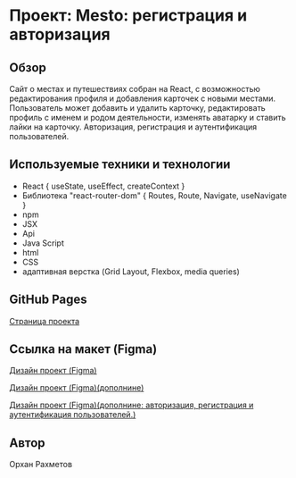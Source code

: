 # Проект:  Mesto: регистрация и авторизация

## Обзор
Сайт о меcтах и путешествиях собран на React, с возможностью редактирования профиля и добавления карточек с новыми местами. Пользователь может добавить и удалить карточку, редактировать профиль с именем и родом деятельности, изменять аватарку и ставить лайки на карточку. Авторизация, регистрация и аутентификация пользователей.

## Используемые техники и технологии
- React { useState, useEffect, createContext }
- Библиотека "react-router-dom" { Routes, Route, Navigate, useNavigate }
- npm 
- JSX
- Api
- Java Script
- html
- CSS
- адаптивная верстка (Grid Layout, Flexbox, media queries)

## GitHub Pages
<a href="https://orkhanrakhmetov.github.io/mesto-react/">Страница проекта</a>

## Ссылка на макет (Figma)
<a href="https://www.figma.com/file/kRVLKwYG3d1HGLvh7JFWRT/JavaScript.-Sprint-6?node-id=0%3A1">Дизайн проект (Figma)</a>

<a href="https://www.figma.com/file/PSdQFRHoxXJFs2FH8IXViF/JavaScript.-Sprint-9?node-id=0%3A1">Дизайн проект (Figma)(дополнине)</a>

<a href="https://www.figma.com/file/5H3gsn5lIGPwzBPby9jAOo/Sprint-14-RU?node-id=0%3A1">Дизайн проект (Figma)(дополнине: авторизация, регистрация и аутентификация пользователей.)</a>

## Автор
Орхан Рахметов


